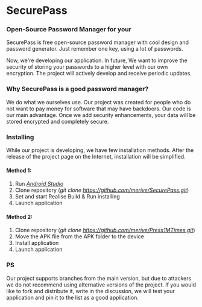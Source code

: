 # SecurePass
### Open-Source Password Manager for your
SecurePass is free open-source password manager with cool design and password generator. 
Just remember one key, using a lot of passwords.

Now, we're developing our application. 
In future, We want to improve the security of storing your passwords to a higher level with our own encryption.
The project will actively develop and receive periodic updates.

### Why SecurePass is a good password manager?
We do what we ourselves use. Our project was created for people who do not want to pay money for software that may have backdoors.
Our code is our main advantage.
Once we add security enhancements, your data will be stored encrypted and completely secure.

### Installing
While our project is developing, we have few installation methods. 
After the release of the project page on the Internet, installation will be simplified.
#### Method 1:
 1. Run [_Android Studio_](https://developer.android.com/studio)
 2. Clone repository (_git clone https://github.com/merive/SecurePass.git_)
 3. Set and start Realise Build & Run installing
 4. Launch application
#### Method 2:
 1. Clone repository (_git clone https://github.com/merive/Press1MTimes.git_)
 2. Move the APK file from the APK folder to the device
 3. Install application
 4. Launch application
 
### PS
Our project supports branches from the main version, but due to attackers we do not recommend using alternative versions of the project.
If you would like to fork and distribute it, write in the discussion, we will test your application and pin it to the list as a good application.
